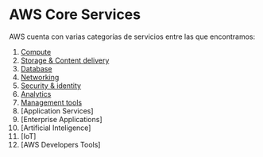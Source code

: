 # AWS Core Services 

AWS cuenta con varias categorías de servicios entre las que encontramos:

1. [Compute](./AWSComputeServices.md)
2. [Storage & Content delivery](./AWSStorage&ContentDelivery.md)
3. [Database](./AWSDatabase.md)
4. [Networking](./AWSNetworking.md)
5. [Security & identity](./AWSSecurity.md)
6. [Analytics](./AWSAnalitycs.md)
7. [Management tools](./AWSManagementTools.md)
8. [Application Services]
9. [Enterprise Applications]
10. [Artificial Inteligence]
11. [IoT]
12. [AWS Developers Tools]


